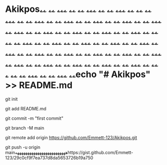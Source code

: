 # Akikposۦۦ ۦۦ ۦۦ ۦۦۦ ۦۦ ۦۦ ۦۦۦ ۦۦ ۦۦ ۦۦۦ ۦۦ ۦۦ ۦۦۦ ۦۦ ۦۦ ۦۦۦ ۦۦ ۦۦ ۦۦۦ ۦۦ ۦۦ ۦۦۦ ۦۦ ۦۦ ۦۦۦ ۦۦ ۦۦ ۦۦۦ ۦۦ ۦۦ ۦۦۦ ۦۦ ۦۦ ۦۦۦ ۦۦ ۦۦ ۦۦۦ ۦۦ ۦۦ ۦۦۦ ۦۦ ۦۦ ۦۦۦ ۦۦ ۦۦ ۦۦۦ ۦۦ ۦۦ ۦۦۦ ۦۦ ۦۦ ۦۦۦ ۦۦ ۦۦ ۦۦۦ ۦۦ ۦۦ ۦۦۦ ۦۦ ۦۦ ۦۦۦ ۦۦ ۦۦ ۦۦۦ ۦۦ ۦۦ ۦۦۦ ۦۦ ۦۦ ۦۦۦ ۦۦ ۦۦ ۦۦۦ ۦۦ ۦۦ ۦۦۦ ۦۦ ۦۦ ۦۦۦ ۦۦ ۦۦ ۦۦۦ ۦۦ ۦۦ ۦۦۦ ۦۦ ۦۦ ۦۦۦ ۦۦ ۦۦ ۦۦۦ ۦۦ ۦۦ ۦۦۦ ۦۦ ۦۦ ۦۦۦ ۦۦ ۦۦ ۦecho "# Akikpos" >> README.md

git init

git add README.md

git commit -m "first commit"

git branch -M main

git remote add origin https://github.com/Emmett-123/Akikpos.git

git push -u origin mainههههههههههههههههههههههههههhttps://gist.github.com/Emmett-123/29c0cf9f7ea737d8da5653726b19a750
